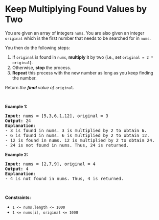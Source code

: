 <h1>Keep Multiplying Found Values by Two</h1>
<div class="elfjS" data-track-load="description_content"><p>You are given an array of integers <code>nums</code>. You are also given an integer <code>original</code> which is the first number that needs to be searched for in <code>nums</code>.</p>

<p>You then do the following steps:</p>

<ol>
	<li>If <code>original</code> is found in <code>nums</code>, <strong>multiply</strong> it by two (i.e., set <code>original = 2 * original</code>).</li>
	<li>Otherwise, <strong>stop</strong> the process.</li>
	<li><strong>Repeat</strong> this process with the new number as long as you keep finding the number.</li>
</ol>

<p>Return <em>the <strong>final</strong> value of </em><code>original</code>.</p>

<p>&nbsp;</p>
<p><strong class="example">Example 1:</strong></p>

<pre><strong>Input:</strong> nums = [5,3,6,1,12], original = 3
<strong>Output:</strong> 24
<strong>Explanation:</strong> 
- 3 is found in nums. 3 is multiplied by 2 to obtain 6.
- 6 is found in nums. 6 is multiplied by 2 to obtain 12.
- 12 is found in nums. 12 is multiplied by 2 to obtain 24.
- 24 is not found in nums. Thus, 24 is returned.
</pre>

<p><strong class="example">Example 2:</strong></p>

<pre><strong>Input:</strong> nums = [2,7,9], original = 4
<strong>Output:</strong> 4
<strong>Explanation:</strong>
- 4 is not found in nums. Thus, 4 is returned.
</pre>

<p>&nbsp;</p>
<p><strong>Constraints:</strong></p>

<ul>
	<li><code>1 &lt;= nums.length &lt;= 1000</code></li>
	<li><code>1 &lt;= nums[i], original &lt;= 1000</code></li>
</ul>
</div>